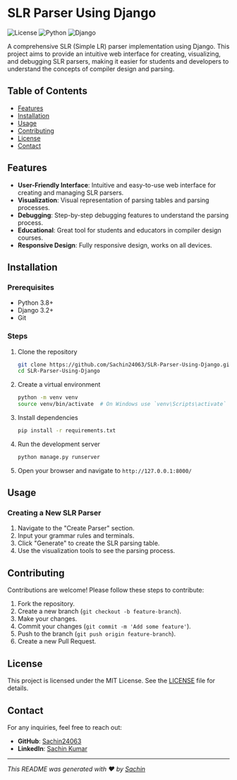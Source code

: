 # SLR Parser Using Django

![License](https://img.shields.io/badge/license-MIT-blue.svg)
![Python](https://img.shields.io/badge/python-3.8%2B-blue.svg)
![Django](https://img.shields.io/badge/django-3.2%2B-blue.svg)

A comprehensive SLR (Simple LR) parser implementation using Django. This project aims to provide an intuitive web interface for creating, visualizing, and debugging SLR parsers, making it easier for students and developers to understand the concepts of compiler design and parsing.

## Table of Contents

- [Features](#features)
- [Installation](#installation)
- [Usage](#usage)
- [Contributing](#contributing)
- [License](#license)
- [Contact](#contact)

## Features

- **User-Friendly Interface**: Intuitive and easy-to-use web interface for creating and managing SLR parsers.
- **Visualization**: Visual representation of parsing tables and parsing processes.
- **Debugging**: Step-by-step debugging features to understand the parsing process.
- **Educational**: Great tool for students and educators in compiler design courses.
- **Responsive Design**: Fully responsive design, works on all devices.

## Installation

### Prerequisites

- Python 3.8+
- Django 3.2+
- Git

### Steps

1. Clone the repository
    ```bash
    git clone https://github.com/Sachin24063/SLR-Parser-Using-Django.git
    cd SLR-Parser-Using-Django
    ```

2. Create a virtual environment
    ```bash
    python -m venv venv
    source venv/bin/activate  # On Windows use `venv\Scripts\activate`
    ```

3. Install dependencies
    ```bash
    pip install -r requirements.txt
    ```

5. Run the development server
    ```bash
    python manage.py runserver
    ```

6. Open your browser and navigate to `http://127.0.0.1:8000/`

## Usage

### Creating a New SLR Parser

1. Navigate to the "Create Parser" section.
2. Input your grammar rules and terminals.
3. Click "Generate" to create the SLR parsing table.
4. Use the visualization tools to see the parsing process.

## Contributing

Contributions are welcome! Please follow these steps to contribute:

1. Fork the repository.
2. Create a new branch (`git checkout -b feature-branch`).
3. Make your changes.
4. Commit your changes (`git commit -m 'Add some feature'`).
5. Push to the branch (`git push origin feature-branch`).
6. Create a new Pull Request.

## License

This project is licensed under the MIT License. See the [LICENSE](LICENSE) file for details.

## Contact

For any inquiries, feel free to reach out:

- **GitHub**: [Sachin24063](https://github.com/Sachin24063)
- **LinkedIn**: [Sachin Kumar](https://www.linkedin.com/in/sachin-kumar-b418391ba/)

---

_This README was generated with ❤️ by [Sachin](https://github.com/Sachin24063)_
